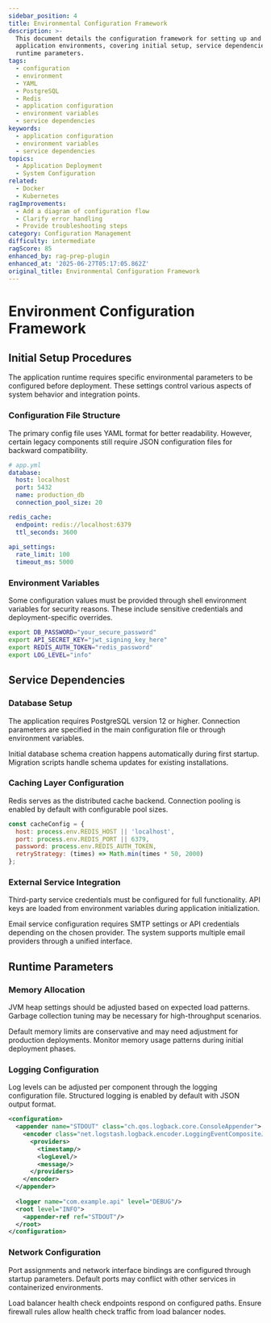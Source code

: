 ```yaml
---
sidebar_position: 4
title: Environmental Configuration Framework
description: >-
  This document details the configuration framework for setting up and managing
  application environments, covering initial setup, service dependencies, and
  runtime parameters.
tags:
  - configuration
  - environment
  - YAML
  - PostgreSQL
  - Redis
  - application configuration
  - environment variables
  - service dependencies
keywords:
  - application configuration
  - environment variables
  - service dependencies
topics:
  - Application Deployment
  - System Configuration
related:
  - Docker
  - Kubernetes
ragImprovements:
  - Add a diagram of configuration flow
  - Clarify error handling
  - Provide troubleshooting steps
category: Configuration Management
difficulty: intermediate
ragScore: 85
enhanced_by: rag-prep-plugin
enhanced_at: '2025-06-27T05:17:05.862Z'
original_title: Environmental Configuration Framework
---
```


# Environment Configuration Framework

## Initial Setup Procedures

The application runtime requires specific environmental parameters to be configured before deployment. These settings control various aspects of system behavior and integration points.

### Configuration File Structure

The primary config file uses YAML format for better readability. However, certain legacy components still require JSON configuration files for backward compatibility.

```yaml
# app.yml
database:
  host: localhost
  port: 5432
  name: production_db
  connection_pool_size: 20

redis_cache:
  endpoint: redis://localhost:6379
  ttl_seconds: 3600
  
api_settings:
  rate_limit: 100
  timeout_ms: 5000
```

### Environment Variables

Some configuration values must be provided through shell environment variables for security reasons. These include sensitive credentials and deployment-specific overrides.

```bash
export DB_PASSWORD="your_secure_password"
export API_SECRET_KEY="jwt_signing_key_here"
export REDIS_AUTH_TOKEN="redis_password"
export LOG_LEVEL="info"
```

## Service Dependencies

### Database Setup

The application requires PostgreSQL version 12 or higher. Connection parameters are specified in the main configuration file or through environment variables.

Initial database schema creation happens automatically during first startup. Migration scripts handle schema updates for existing installations.

### Caching Layer Configuration

Redis serves as the distributed cache backend. Connection pooling is enabled by default with configurable pool sizes.

```javascript
const cacheConfig = {
  host: process.env.REDIS_HOST || 'localhost',
  port: process.env.REDIS_PORT || 6379,
  password: process.env.REDIS_AUTH_TOKEN,
  retryStrategy: (times) => Math.min(times * 50, 2000)
};
```

### External Service Integration

Third-party service credentials must be configured for full functionality. API keys are loaded from environment variables during application initialization.

Email service configuration requires SMTP settings or API credentials depending on the chosen provider. The system supports multiple email providers through a unified interface.

## Runtime Parameters

### Memory Allocation

JVM heap settings should be adjusted based on expected load patterns. Garbage collection tuning may be necessary for high-throughput scenarios.

Default memory limits are conservative and may need adjustment for production deployments. Monitor memory usage patterns during initial deployment phases.

### Logging Configuration

Log levels can be adjusted per component through the logging configuration file. Structured logging is enabled by default with JSON output format.

```xml
<configuration>
  <appender name="STDOUT" class="ch.qos.logback.core.ConsoleAppender">
    <encoder class="net.logstash.logback.encoder.LoggingEventCompositeJsonEncoder">
      <providers>
        <timestamp/>
        <logLevel/>
        <message/>
      </providers>
    </encoder>
  </appender>
  
  <logger name="com.example.api" level="DEBUG"/>
  <root level="INFO">
    <appender-ref ref="STDOUT"/>
  </root>
</configuration>
```

### Network Configuration

Port assignments and network interface bindings are configured through startup parameters. Default ports may conflict with other services in containerized environments.

Load balancer health check endpoints respond on configured paths. Ensure firewall rules allow health check traffic from load balancer nodes.

